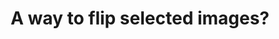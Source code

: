 ---
title: 'A way to flip selected images?'
redirect_to:
  - 'https://discuss.pencil2d.org/t/a-way-to-flip-selected-images/957'
---